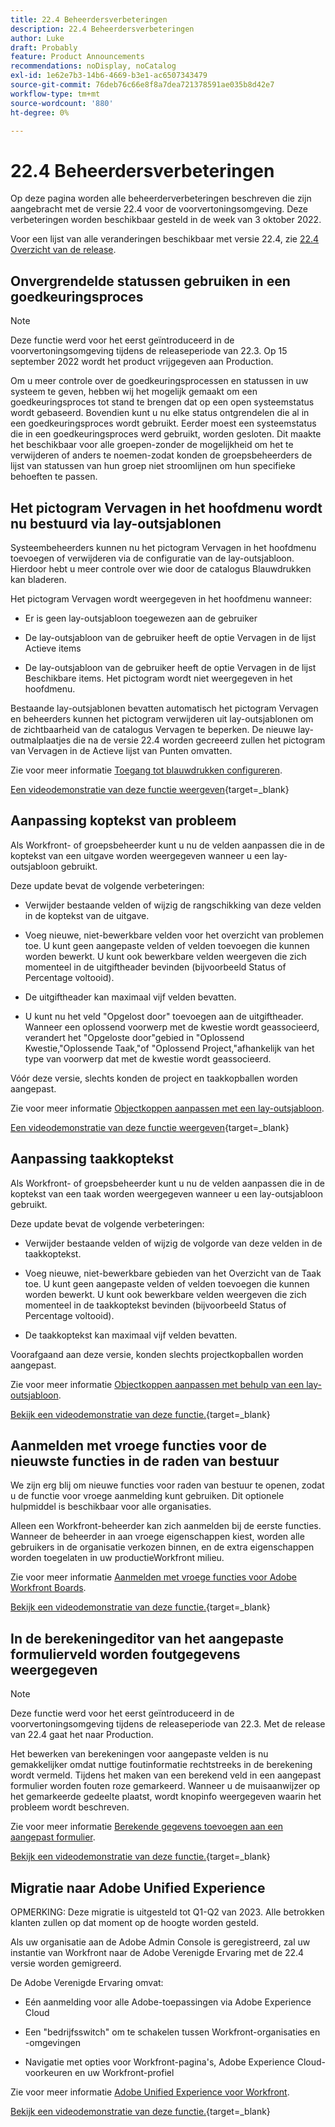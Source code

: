 ```yaml
---
title: 22.4 Beheerdersverbeteringen
description: 22.4 Beheerdersverbeteringen
author: Luke
draft: Probably
feature: Product Announcements
recommendations: noDisplay, noCatalog
exl-id: 1e62e7b3-14b6-4669-b3e1-ac6507343479
source-git-commit: 76deb76c66e8f8a7dea721378591ae035b8d42e7
workflow-type: tm+mt
source-wordcount: '880'
ht-degree: 0%

---
```


# 22.4 Beheerdersverbeteringen

Op deze pagina worden alle beheerderverbeteringen beschreven die zijn aangebracht met de versie 22.4 voor de voorvertoningsomgeving. Deze verbeteringen worden beschikbaar gesteld in de week van 3 oktober 2022.

Voor een lijst van alle veranderingen beschikbaar met versie 22.4, zie [22.4 Overzicht van de release](/help/quicksilver/product-announcements/product-releases/22.4-release-activity/22-4-release-overview.md).

## Onvergrendelde statussen gebruiken in een goedkeuringsproces

>[!NOTE]
>
>Deze functie werd voor het eerst geïntroduceerd in de voorvertoningsomgeving tijdens de releaseperiode van 22.3. Op 15 september 2022 wordt het product vrijgegeven aan Production.

Om u meer controle over de goedkeuringsprocessen en statussen in uw systeem te geven, hebben wij het mogelijk gemaakt om een goedkeuringsproces tot stand te brengen dat op een open systeemstatus wordt gebaseerd. Bovendien kunt u nu elke status ontgrendelen die al in een goedkeuringsproces wordt gebruikt. Eerder moest een systeemstatus die in een goedkeuringsproces werd gebruikt, worden gesloten. Dit maakte het beschikbaar voor alle groepen-zonder de mogelijkheid om het te verwijderen of anders te noemen-zodat konden de groepsbeheerders de lijst van statussen van hun groep niet stroomlijnen om hun specifieke behoeften te passen.

## Het pictogram Vervagen in het hoofdmenu wordt nu bestuurd via lay-outsjablonen

Systeembeheerders kunnen nu het pictogram Vervagen in het hoofdmenu toevoegen of verwijderen via de configuratie van de lay-outsjabloon. Hierdoor hebt u meer controle over wie door de catalogus Blauwdrukken kan bladeren.

Het pictogram Vervagen wordt weergegeven in het hoofdmenu wanneer:

* Er is geen lay-outsjabloon toegewezen aan de gebruiker

* De lay-outsjabloon van de gebruiker heeft de optie Vervagen in de lijst Actieve items

* De lay-outsjabloon van de gebruiker heeft de optie Vervagen in de lijst Beschikbare items. Het pictogram wordt niet weergegeven in het hoofdmenu.

Bestaande lay-outsjablonen bevatten automatisch het pictogram Vervagen en beheerders kunnen het pictogram verwijderen uit lay-outsjablonen om de zichtbaarheid van de catalogus Vervagen te beperken. De nieuwe lay-outmalplaatjes die na de versie 22.4 worden gecreeerd zullen het pictogram van Vervagen in de Actieve lijst van Punten omvatten.

Zie voor meer informatie [Toegang tot blauwdrukken configureren](/help/quicksilver/administration-and-setup/blueprints/configure-access-to-blueprints.md).

[Een videodemonstratie van deze functie weergeven](https://video.tv.adobe.com/v/3412382/){target=_blank}

## Aanpassing koptekst van probleem

Als Workfront- of groepsbeheerder kunt u nu de velden aanpassen die in de koptekst van een uitgave worden weergegeven wanneer u een lay-outsjabloon gebruikt.

Deze update bevat de volgende verbeteringen:

* Verwijder bestaande velden of wijzig de rangschikking van deze velden in de koptekst van de uitgave.

* Voeg nieuwe, niet-bewerkbare velden voor het overzicht van problemen toe. U kunt geen aangepaste velden of velden toevoegen die kunnen worden bewerkt. U kunt ook bewerkbare velden weergeven die zich momenteel in de uitgiftheader bevinden (bijvoorbeeld Status of Percentage voltooid).

* De uitgiftheader kan maximaal vijf velden bevatten.

* U kunt nu het veld &quot;Opgelost door&quot; toevoegen aan de uitgiftheader. Wanneer een oplossend voorwerp met de kwestie wordt geassocieerd, verandert het &quot;Opgeloste door&quot;gebied in &quot;Oplossend Kwestie,&quot;Oplossende Taak,&quot;of &quot;Oplossend Project,&quot;afhankelijk van het type van voorwerp dat met de kwestie wordt geassocieerd.

Vóór deze versie, slechts konden de project en taakkopballen worden aangepast.



Zie voor meer informatie [Objectkoppen aanpassen met een lay-outsjabloon](/help/quicksilver/administration-and-setup/customize-workfront/use-layout-templates/customize-object-headers.md).

[Een videodemonstratie van deze functie weergeven](https://video.tv.adobe.com/v/3412383/){target=_blank}

## Aanpassing taakkoptekst

Als Workfront- of groepsbeheerder kunt u nu de velden aanpassen die in de koptekst van een taak worden weergegeven wanneer u een lay-outsjabloon gebruikt.

Deze update bevat de volgende verbeteringen:

* Verwijder bestaande velden of wijzig de volgorde van deze velden in de taakkoptekst.

* Voeg nieuwe, niet-bewerkbare gebieden van het Overzicht van de Taak toe. U kunt geen aangepaste velden of velden toevoegen die kunnen worden bewerkt. U kunt ook bewerkbare velden weergeven die zich momenteel in de taakkoptekst bevinden (bijvoorbeeld Status of Percentage voltooid).

* De taakkoptekst kan maximaal vijf velden bevatten.

Voorafgaand aan deze versie, konden slechts projectkopballen worden aangepast.

Zie voor meer informatie [Objectkoppen aanpassen met behulp van een lay-outsjabloon](/help/quicksilver/administration-and-setup/customize-workfront/use-layout-templates/customize-object-headers.md).

[Bekijk een videodemonstratie van deze functie.](https://video.tv.adobe.com/v/3412384/){target=_blank}

## Aanmelden met vroege functies voor de nieuwste functies in de raden van bestuur

We zijn erg blij om nieuwe functies voor raden van bestuur te openen, zodat u de functie voor vroege aanmelding kunt gebruiken. Dit optionele hulpmiddel is beschikbaar voor alle organisaties.

Alleen een Workfront-beheerder kan zich aanmelden bij de eerste functies. Wanneer de beheerder in aan vroege eigenschappen kiest, worden alle gebruikers in de organisatie verkozen binnen, en de extra eigenschappen worden toegelaten in uw productieWorkfront milieu.

Zie voor meer informatie [Aanmelden met vroege functies voor Adobe Workfront Boards](/help/quicksilver/agile/get-started-with-boards/boards-early-feature-opt-in.md).

[Bekijk een videodemonstratie van deze functie.](https://video.tv.adobe.com/v/3412386/){target=_blank}

## In de berekeningeditor van het aangepaste formulierveld worden foutgegevens weergegeven

>[!NOTE]
>
>Deze functie werd voor het eerst geïntroduceerd in de voorvertoningsomgeving tijdens de releaseperiode van 22.3. Met de release van 22.4 gaat het naar Production.

Het bewerken van berekeningen voor aangepaste velden is nu gemakkelijker omdat nuttige foutinformatie rechtstreeks in de berekening wordt vermeld. Tijdens het maken van een berekend veld in een aangepast formulier worden fouten roze gemarkeerd. Wanneer u de muisaanwijzer op het gemarkeerde gedeelte plaatst, wordt knopinfo weergegeven waarin het probleem wordt beschreven.

Zie voor meer informatie [Berekende gegevens toevoegen aan een aangepast formulier](/help/quicksilver/administration-and-setup/customize-workfront/create-manage-custom-forms/add-calculated-data-to-custom-form.md).

[Bekijk een videodemonstratie van deze functie.](https://video.tv.adobe.com/v/3412387/){target=_blank}

## Migratie naar Adobe Unified Experience

OPMERKING: Deze migratie is uitgesteld tot Q1-Q2 van 2023. Alle betrokken klanten zullen op dat moment op de hoogte worden gesteld.

Als uw organisatie aan de Adobe Admin Console is geregistreerd, zal uw instantie van Workfront naar de Adobe Verenigde Ervaring met de 22.4 versie worden gemigreerd.

De Adobe Verenigde Ervaring omvat:

* Eén aanmelding voor alle Adobe-toepassingen via Adobe Experience Cloud

* Een &quot;bedrijfsswitch&quot; om te schakelen tussen Workfront-organisaties en -omgevingen

* Navigatie met opties voor Workfront-pagina&#39;s, Adobe Experience Cloud-voorkeuren en uw Workfront-profiel

Zie voor meer informatie [Adobe Unified Experience voor Workfront](/help/quicksilver/workfront-basics/navigate-workfront/workfront-navigation/adobe-unified-experience.md).

[Bekijk een videodemonstratie van deze functie.](https://video.tv.adobe.com/v/3412388/){target=_blank}
